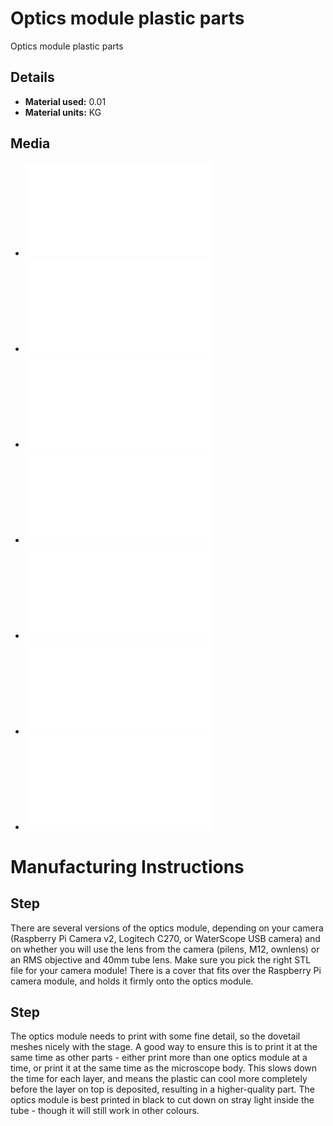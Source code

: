 # Optics module plastic parts
Optics module plastic parts

## Details
*   **Material used:** 0.01
*   **Material units:** KG

## Media
*   ![](./stl/optics_picam2_pilens.stl)
*   ![](./stl/optics_picam2_rms.stl)
*   ![](./stl/picam_cover.stl)
*   ![](./stl/optics_usbcam_M12.stl)
*   ![](./stl/optics_usbcam_rms.stl)
*   ![](./stl/optics_c270_ownlens.stl)
*   ![](./stl/optics_c270_rms.stl)

# Manufacturing Instructions
## Step
There are several versions of the optics module, depending on your camera (Raspberry Pi Camera v2, Logitech C270, or WaterScope USB camera) and on whether you will use the lens from the camera (pilens, M12, ownlens) or an RMS objective and 40mm tube lens.  Make sure you pick the right STL file for your camera module!  There is a cover that fits over the Raspberry Pi camera module, and holds it firmly onto the optics module.

## Step
The optics module needs to print with some fine detail, so the dovetail meshes nicely with the stage.  A good way to ensure this is to print it at the same time as other parts - either print more than one optics module at a time, or print it at the same time as the microscope body.  This slows down the time for each layer, and means the plastic can cool more completely before the layer on top is deposited, resulting in a higher-quality part.  The optics module is best printed in black to cut down on stray light inside the tube - though it will still work in other colours.



